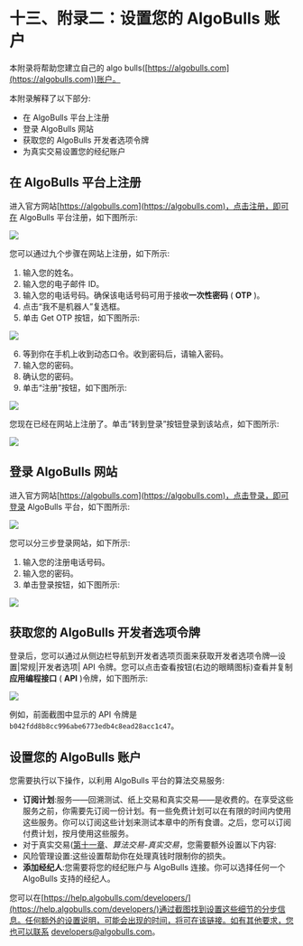 # 十三、附录二：设置您的 AlgoBulls 账户

本附录将帮助您建立自己的 algo bulls([https://algobulls.com](https://algobulls.com))账户。

本附录解释了以下部分:

*   在 AlgoBulls 平台上注册
*   登录 AlgoBulls 网站
*   获取您的 AlgoBulls 开发者选项令牌
*   为真实交易设置您的经纪账户

## 在 AlgoBulls 平台上注册

进入官方网站[https://algobulls.com](https://algobulls.com)，点击注册，即可在 AlgoBulls 平台注册，如下图所示:

![](img/94c1bd2d-9b32-4230-ae3e-8a327a81fa7e.png)

您可以通过九个步骤在网站上注册，如下所示:

1.  输入您的姓名。
2.  输入您的电子邮件 ID。
3.  输入您的电话号码。确保该电话号码可用于接收**一次性密码** ( **OTP** )。
4.  点击“我不是机器人”复选框。
5.  单击 Get OTP 按钮，如下图所示:

![](img/ddd9c45e-500c-4f7e-90e6-628191320af6.png)

6.  等到你在手机上收到动态口令。收到密码后，请输入密码。
7.  输入您的密码。
8.  确认您的密码。
9.  单击“注册”按钮，如下图所示:

![](img/84462639-d355-4aed-ab88-3eb2f738c390.png)

您现在已经在网站上注册了。单击“转到登录”按钮登录到该站点，如下图所示:

![](img/557162c9-27c5-4030-ae48-09a22cafce07.png)

## 登录 AlgoBulls 网站

进入官方网站[https://algobulls.com](https://algobulls.com)，点击登录，即可登录 AlgoBulls 平台，如下图所示:

![](img/ecbea7b8-153d-4b9d-b51d-010420cce66f.png)

您可以分三步登录网站，如下所示:

1.  输入您的注册电话号码。
2.  输入您的密码。
3.  单击登录按钮，如下图所示:

![](img/5b674d69-8796-49b3-8963-c4d7226c5e08.png)

## 获取您的 AlgoBulls 开发者选项令牌

登录后，您可以通过从侧边栏导航到开发者选项页面来获取开发者选项令牌—设置|常规|开发者选项| API 令牌。您可以点击查看按钮(右边的眼睛图标)查看并复制**应用编程接口** ( **API** )令牌，如下图所示:

![](img/e9843e4c-21b3-4019-896e-861212a180fb.png)

例如，前面截图中显示的 API 令牌是`b042fdd8b8cc996abe6773edb4c8ead28acc1c47`。

## 设置您的 AlgoBulls 账户

您需要执行以下操作，以利用 AlgoBulls 平台的算法交易服务:

*   **订阅计划**:服务——回溯测试、纸上交易和真实交易——是收费的。在享受这些服务之前，你需要先订阅一份计划。有一些免费计划可以在有限的时间内使用这些服务。你可以订阅这些计划来测试本章中的所有食谱。之后，您可以订阅付费计划，按月使用这些服务。
*   对于真实交易([第十一章](11.html)、*算法交易-真实交易*，您需要额外设置以下内容:
*   风险管理设置:这些设置帮助你在处理真钱时限制你的损失。
*   **添加经纪人**:您需要将您的经纪账户与 AlgoBulls 连接。你可以选择任何一个 AlgoBulls 支持的经纪人。

您可以在[https://help.algobulls.com/developers/](https://help.algobulls.com/developers/)通过截图找到设置这些细节的分步信息。任何额外的设置说明，可能会出现的时间，将可在该链接。如有其他要求，您也可以联系 developers@algobulls.com。